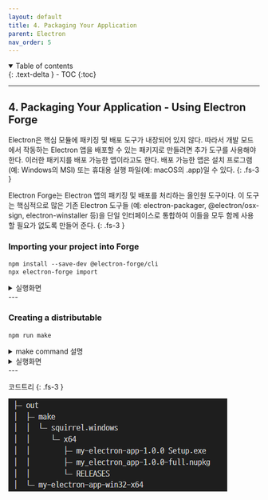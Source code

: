 ```yaml
---
layout: default
title: 4. Packaging Your Application
parent: Electron
nav_order: 5
---
```


<details open markdown="block">
  <summary>
    Table of contents
  </summary>
  {: .text-delta }
- TOC
{:toc}
</details>

---
## 4. Packaging Your Application - Using Electron Forge
Electron은 핵심 모듈에 패키징 및 배포 도구가 내장되어 있지 않다. 따라서 개발 모드에서 작동하는 Electron 앱을 배포할 수 있는 패키지로 만들려면 추가 도구를 사용해야한다. 이러한 패키지를 배포 가능한 앱이라고도 한다. 배포 가능한 앱은 설치 프로그램(예: Windows의 MSI) 또는 휴대용 실행 파일(예: macOS의 .app)일 수 있다.
{: .fs-3 }   

Electron Forge는 Electron 앱의 패키징 및 배포를 처리하는 올인원 도구이다. 이 도구는 핵심적으로 많은 기존 Electron 도구들 (예: electron-packager, @electron/osx-sign, electron-winstaller 등)을 단일 인터페이스로 통합하여 이들을 모두 함께 사용할 필요가 없도록 만들어 준다.
{: .fs-3 }   

### Importing your project into Forge
```
npm install --save-dev @electron-forge/cli
npx electron-forge import
```
<details>
<summary>
실행화면     
</summary>
<div markdown="1">

![web_application51.png](https://github.com/Sujinkim-625/Sujinkim-625.github.io/blob/main/docs/1.nims/image/web_application51.png?raw=true) 

![web_application52.png](https://github.com/Sujinkim-625/Sujinkim-625.github.io/blob/main/docs/1.nims/image/web_application52.png?raw=true) 

package.json에 forge 관련 코드가 추가된다.
{: .fs-3 }   

![web_application53.png](https://github.com/Sujinkim-625/Sujinkim-625.github.io/blob/main/docs/1.nims/image/web_application53.png?raw=true) 


</div>
</details>
---

### Creating a distributable
```
npm run make
```
<details>
<summary>
make command 설명
</summary>
<div markdown="1">

1. electron-forge package 실행:   
- 먼저, 내부에서 electron-forge package 명령을 실행.   
- 이 명령은 Electron 이진 파일과 함께 앱 코드를 번들링. 번들링된 코드는 특정 폴더에 생성됨.
- 즉, Electron 앱 코드와 Electron 바이너리가 함께 패키징되어 실행 가능한 형태로 만들어진다
2. Distributable 생성:
- 그런 다음, 이 패키지된 앱 폴더를 사용하여 각 설정된 메이커(Maker)에 대해 별도의 배포용 파일을 생성.
- 각 메이커는 특정한 배포 형식 또는 플랫폼을 나타냅니다. 예를 들어, @electron-forge/maker-deb은 Debian 운영 체제용 패키지를 생성하고, @electron-forge/maker-squirrel은 Windows용 설치 프로그램을 생성.
- 이렇게 생성된 배포용 파일은 사용자에게 제공되어 설치하거나 실행할 수 있는 형태로 제공.
{: .fs-3 }   

</div>
</details>

<details>
<summary>
실행화면     
</summary>
<div markdown="1">

![web_application54.png](https://github.com/Sujinkim-625/Sujinkim-625.github.io/blob/main/docs/1.nims/image/web_application54.png?raw=true) 

out folder 안에 파일이 생성됨.
{: .fs-3 }   

![web_application55.png](https://github.com/Sujinkim-625/Sujinkim-625.github.io/blob/main/docs/1.nims/image/web_application55.png?raw=true) 
</div>
</details>
---

코드트리
{: .fs-3 }   

![web_application56.png](https://github.com/Sujinkim-625/Sujinkim-625.github.io/blob/main/docs/1.nims/image/web_application56.png?raw=true) 
